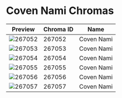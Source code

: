# Coven Nami Chromas



| Preview | Chroma ID | Name |
|---------|-----------|------|
| ![267052](https://raw.communitydragon.org/latest/plugins/rcp-be-lol-game-data/global/default/v1/champion-chroma-images/267/267052.png) | 267052 | Coven Nami |
| ![267053](https://raw.communitydragon.org/latest/plugins/rcp-be-lol-game-data/global/default/v1/champion-chroma-images/267/267053.png) | 267053 | Coven Nami |
| ![267054](https://raw.communitydragon.org/latest/plugins/rcp-be-lol-game-data/global/default/v1/champion-chroma-images/267/267054.png) | 267054 | Coven Nami |
| ![267055](https://raw.communitydragon.org/latest/plugins/rcp-be-lol-game-data/global/default/v1/champion-chroma-images/267/267055.png) | 267055 | Coven Nami |
| ![267056](https://raw.communitydragon.org/latest/plugins/rcp-be-lol-game-data/global/default/v1/champion-chroma-images/267/267056.png) | 267056 | Coven Nami |
| ![267057](https://raw.communitydragon.org/latest/plugins/rcp-be-lol-game-data/global/default/v1/champion-chroma-images/267/267057.png) | 267057 | Coven Nami |